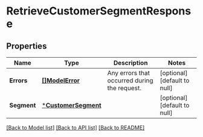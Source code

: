 # RetrieveCustomerSegmentResponse

## Properties

 Name        | Type                                       | Description                                  | Notes                        
-------------|--------------------------------------------|----------------------------------------------|------------------------------
 **Errors**  | [**[]ModelError**](Error.md)               | Any errors that occurred during the request. | [optional] [default to null] 
 **Segment** | [***CustomerSegment**](CustomerSegment.md) |                                              | [optional] [default to null] 

[[Back to Model list]](../README.md#documentation-for-models) [[Back to API list]](../README.md#documentation-for-api-endpoints) [[Back to README]](../README.md)


